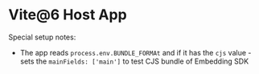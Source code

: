 # Vite@6 Host App

Special setup notes:
- The app reads `process.env.BUNDLE_FORMAt` and if it has the `cjs` value - sets the `mainFields: ['main']` to test CJS bundle of Embedding SDK
